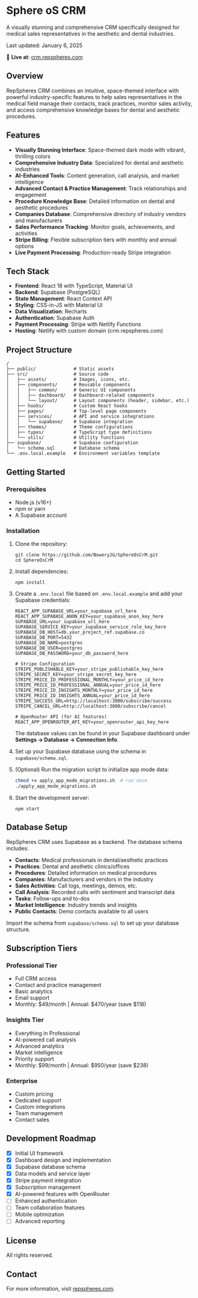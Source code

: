 # Sphere oS CRM

A visually stunning and comprehensive CRM specifically designed for medical sales representatives in the aesthetic and dental industries.

Last updated: January 6, 2025

🚀 **Live at**: [crm.repspheres.com](https://crm.repspheres.com)

## Overview

RepSpheres CRM combines an intuitive, space-themed interface with powerful industry-specific features to help sales representatives in the medical field manage their contacts, track practices, monitor sales activity, and access comprehensive knowledge bases for dental and aesthetic procedures.

## Features

- **Visually Stunning Interface**: Space-themed dark mode with vibrant, thrilling colors
- **Comprehensive Industry Data**: Specialized for dental and aesthetic industries
- **AI-Enhanced Tools**: Content generation, call analysis, and market intelligence
- **Advanced Contact & Practice Management**: Track relationships and engagement
- **Procedure Knowledge Base**: Detailed information on dental and aesthetic procedures
- **Companies Database**: Comprehensive directory of industry vendors and manufacturers
- **Sales Performance Tracking**: Monitor goals, achievements, and activities
- **Stripe Billing**: Flexible subscription tiers with monthly and annual options
- **Live Payment Processing**: Production-ready Stripe integration

## Tech Stack

- **Frontend**: React 18 with TypeScript, Material UI
- **Backend**: Supabase (PostgreSQL)
- **State Management**: React Context API
- **Styling**: CSS-in-JS with Material UI
- **Data Visualization**: Recharts
- **Authentication**: Supabase Auth
- **Payment Processing**: Stripe with Netlify Functions
- **Hosting**: Netlify with custom domain (crm.repspheres.com)

## Project Structure

```
/
├── public/              # Static assets
├── src/                 # Source code
│   ├── assets/          # Images, icons, etc.
│   ├── components/      # Reusable components
│   │   ├── common/      # Generic UI components
│   │   ├── dashboard/   # Dashboard-related components
│   │   └── layout/      # Layout components (header, sidebar, etc.)
│   ├── hooks/           # Custom React hooks
│   ├── pages/           # Top-level page components
│   ├── services/        # API and service integrations
│   │   └── supabase/    # Supabase integration
│   ├── themes/          # Theme configurations
│   ├── types/           # TypeScript type definitions
│   └── utils/           # Utility functions
├── supabase/            # Supabase configuration
│   └── schema.sql       # Database schema
└── .env.local.example   # Environment variables template
```

## Getting Started

### Prerequisites

- Node.js (v16+)
- npm or yarn
- A Supabase account

### Installation

1. Clone the repository:
   ```
   git clone https://github.com/BoweryJG/SphereOsCrM.git
   cd SphereOsCrM
   ```

2. Install dependencies:
   ```
   npm install
   ```

3. Create a `.env.local` file based on `.env.local.example` and add your Supabase credentials:
   ```
   REACT_APP_SUPABASE_URL=your_supabase_url_here
   REACT_APP_SUPABASE_ANON_KEY=your_supabase_anon_key_here
   SUPABASE_URL=your_supabase_url_here
   SUPABASE_SERVICE_KEY=your_supabase_service_role_key_here
   SUPABASE_DB_HOST=db.your_project_ref.supabase.co
   SUPABASE_DB_PORT=5432
   SUPABASE_DB_NAME=postgres
   SUPABASE_DB_USER=postgres
   SUPABASE_DB_PASSWORD=your_db_password_here
   
   # Stripe Configuration
   STRIPE_PUBLISHABLE_KEY=your_stripe_publishable_key_here
   STRIPE_SECRET_KEY=your_stripe_secret_key_here
   STRIPE_PRICE_ID_PROFESSIONAL_MONTHLY=your_price_id_here
   STRIPE_PRICE_ID_PROFESSIONAL_ANNUAL=your_price_id_here
   STRIPE_PRICE_ID_INSIGHTS_MONTHLY=your_price_id_here
   STRIPE_PRICE_ID_INSIGHTS_ANNUAL=your_price_id_here
   STRIPE_SUCCESS_URL=http://localhost:3000/subscribe/success
   STRIPE_CANCEL_URL=http://localhost:3000/subscribe/cancel
   
   # OpenRouter API (for AI features)
   REACT_APP_OPENROUTER_API_KEY=your_openrouter_api_key_here
   ```
   The database values can be found in your Supabase dashboard under **Settings → Database → Connection Info**.

4. Set up your Supabase database using the schema in `supabase/schema.sql`.

5. (Optional) Run the migration script to initialize app mode data:
   ```bash
   chmod +x apply_app_mode_migrations.sh  # run once
   ./apply_app_mode_migrations.sh
   ```

6. Start the development server:
   ```
   npm start
   ```

## Database Setup

RepSpheres CRM uses Supabase as a backend. The database schema includes:

- **Contacts**: Medical professionals in dental/aesthetic practices
- **Practices**: Dental and aesthetic clinics/offices
- **Procedures**: Detailed information on medical procedures
- **Companies**: Manufacturers and vendors in the industry
- **Sales Activities**: Call logs, meetings, demos, etc.
- **Call Analysis**: Recorded calls with sentiment and transcript data
- **Tasks**: Follow-ups and to-dos
- **Market Intelligence**: Industry trends and insights
- **Public Contacts**: Demo contacts available to all users

Import the schema from `supabase/schema.sql` to set up your database structure.

## Subscription Tiers

### Professional Tier
- Full CRM access
- Contact and practice management
- Basic analytics
- Email support
- Monthly: $49/month | Annual: $470/year (save $118)

### Insights Tier
- Everything in Professional
- AI-powered call analysis
- Advanced analytics
- Market intelligence
- Priority support
- Monthly: $99/month | Annual: $950/year (save $238)

### Enterprise
- Custom pricing
- Dedicated support
- Custom integrations
- Team management
- Contact sales

## Development Roadmap

- [x] Initial UI framework
- [x] Dashboard design and implementation
- [x] Supabase database schema
- [x] Data models and service layer
- [x] Stripe payment integration
- [x] Subscription management
- [x] AI-powered features with OpenRouter
- [ ] Enhanced authentication
- [ ] Team collaboration features
- [ ] Mobile optimization
- [ ] Advanced reporting

## License

All rights reserved.

## Contact

For more information, visit [repspheres.com](https://www.repspheres.com).
